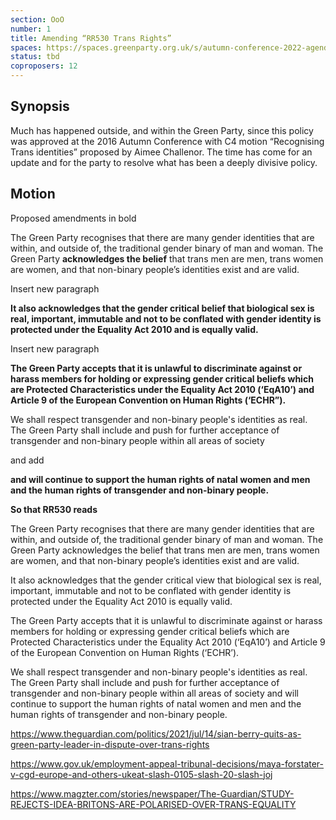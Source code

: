 ```yaml
---
section: OoO
number: 1
title: Amending “RR530 Trans Rights”
spaces: https://spaces.greenparty.org.uk/s/autumn-conference-2022-agenda-forum/?contentId=98159
status: tbd
coproposers: 12
---
```

## Synopsis
Much has happened outside, and within the Green Party, since this policy was approved at the 2016 Autumn Conference with C4 motion “Recognising Trans identities” proposed by Aimee Challenor. The time has come for an update and for the party to resolve what has been a deeply divisive policy.

## Motion

Proposed amendments in bold

The Green Party recognises that there are many gender identities that are within, and outside of, the traditional gender binary of man and woman. The Green Party **acknowledges the belief** that trans men are men, trans women are women, and that non-binary people’s identities exist and are valid.

Insert new paragraph

**It also acknowledges that the gender critical belief that biological sex is real, important, immutable and not to be conflated with gender identity is protected under the Equality Act 2010 and is equally valid.**

Insert new paragraph

**The Green Party accepts that it is unlawful to discriminate against or harass members for holding or expressing gender critical beliefs which are Protected Characteristics under the Equality Act 2010 (‘EqA10’) and Article 9 of the European Convention on Human Rights (‘ECHR”).**

We shall respect transgender and non-binary people's identities as real. The Green Party shall include and push for further acceptance of transgender and non-binary people within all areas of society

and add

**and will continue to support the human rights of natal women and men and the human rights of transgender and non-binary people.**

**So that RR530 reads**

The Green Party recognises that there are many gender identities that are within, and outside of, the traditional gender binary of man and woman. The Green Party acknowledges the belief that trans men are men, trans women are women, and that non-binary people’s identities exist and are valid.

It also acknowledges that the gender critical view that biological sex is real, important, immutable and not to be conflated with gender identity is protected under the Equality Act 2010 is equally valid.

The Green Party accepts that it is unlawful to discriminate against or harass members for holding or expressing gender critical beliefs which are Protected Characteristics under the Equality Act 2010 (‘EqA10’) and Article 9 of the European Convention on Human Rights (‘ECHR’).

We shall respect transgender and non-binary people's identities as real. The Green Party shall include and push for further acceptance of transgender and non-binary people within all areas of society and will continue to support the human rights of natal women and men and the human rights of transgender and non-binary people.

https://www.theguardian.com/politics/2021/jul/14/sian-berry-quits-as-green-party-leader-in-dispute-over-trans-rights

https://www.gov.uk/employment-appeal-tribunal-decisions/maya-forstater-v-cgd-europe-and-others-ukeat-slash-0105-slash-20-slash-joj

https://www.magzter.com/stories/newspaper/The-Guardian/STUDY-REJECTS-IDEA-BRITONS-ARE-POLARISED-OVER-TRANS-EQUALITY
